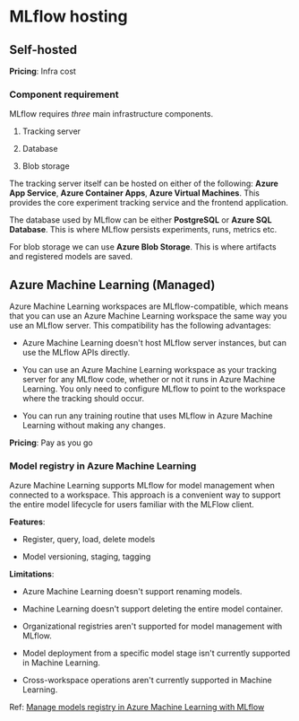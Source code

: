 # MLflow hosting

## Self-hosted

**Pricing**: Infra cost

### Component requirement

MLflow requires *three* main infrastructure components.

1. Tracking server

2. Database

3. Blob storage

The tracking server itself can be hosted on either of the following: **Azure App Service**, **Azure Container Apps**, **Azure Virtual Machines**. This provides the core experiment tracking service and the frontend application.

The database used by MLflow can be either **PostgreSQL** or **Azure SQL Database**. This is where MLflow persists experiments, runs, metrics etc.

For blob storage we can use **Azure Blob Storage**. This is where artifacts and registered models are saved.

## Azure Machine Learning (Managed)

Azure Machine Learning workspaces are MLflow-compatible, which means that you can use an Azure Machine Learning workspace the same way you use an MLflow server. This compatibility has the following advantages:

- Azure Machine Learning doesn't host MLflow server instances, but can use the MLflow APIs directly.

- You can use an Azure Machine Learning workspace as your tracking server for any MLflow code, whether or not it runs in Azure Machine Learning. You only need to configure MLflow to point to the workspace where the tracking should occur.

- You can run any training routine that uses MLflow in Azure Machine Learning without making any changes.

**Pricing**: Pay as you go

### Model registry in Azure Machine Learning

Azure Machine Learning supports MLflow for model management when connected to a workspace. This approach is a convenient way to support the entire model lifecycle for users familiar with the MLFlow client.

**Features**:

- Register, query, load, delete models

- Model versioning, staging, tagging

**Limitations**:

- Azure Machine Learning doesn't support renaming models.

- Machine Learning doesn't support deleting the entire model container.

- Organizational registries aren't supported for model management with MLflow.

- Model deployment from a specific model stage isn't currently supported in Machine Learning.

- Cross-workspace operations aren't currently supported in Machine Learning.

Ref: [Manage models registry in Azure Machine Learning with MLflow](https://learn.microsoft.com/en-us/azure/machine-learning/how-to-manage-models-mlflow?view=azureml-api-2)
